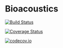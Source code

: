# Bioacoustics

[![Build Status](https://travis-ci.org/LewisHein/Bioacoustics.jl.svg?branch=master)](https://travis-ci.org/LewisHein/Bioacoustics.jl)

[![Coverage Status](https://coveralls.io/repos/LewisHein/Bioacoustics.jl/badge.svg?branch=master&service=github)](https://coveralls.io/github/LewisHein/Bioacoustics.jl?branch=master)

[![codecov.io](http://codecov.io/github/LewisHein/Bioacoustics.jl/coverage.svg?branch=master)](http://codecov.io/github/LewisHein/Bioacoustics.jl?branch=master)
